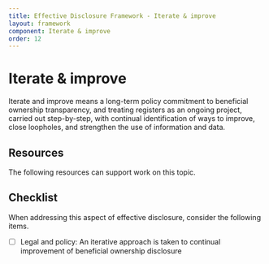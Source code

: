 ```yaml
---
title: Effective Disclosure Framework - Iterate & improve
layout: framework
component: Iterate & improve
order: 12
---
```


# Iterate & improve

Iterate and improve means a long-term policy commitment to beneficial ownership transparency, and treating registers as an ongoing project, carried out step-by-step, with continual identification of ways to improve, close loopholes, and strengthen the use of information and data.

## Resources

The following resources can support work on this topic.

## Checklist

When addressing this aspect of effective disclosure, consider the following items.

* [ ]  Legal and policy: An iterative approach is taken to continual improvement of beneficial ownership disclosure